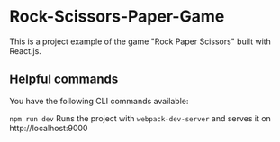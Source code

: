 # Rock-Scissors-Paper-Game
 This is a project example of the game "Rock Paper Scissors" built with React.js.
 
## Helpful commands
You have the following CLI commands available:

```npm run dev``` Runs the project with ```webpack-dev-server``` and serves it on http://localhost:9000
